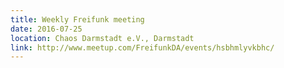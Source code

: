 ```yaml
---
title: Weekly Freifunk meeting
date: 2016-07-25
location: Chaos Darmstadt e.V., Darmstadt
link: http://www.meetup.com/FreifunkDA/events/hsbhmlyvkbhc/
---
```

